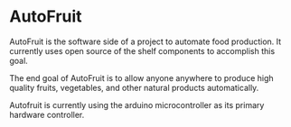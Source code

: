 # AutoFruit
AutoFruit is the software side of a project to automate food production. It currently uses open source of the shelf components to accomplish this goal. 

The end goal of AutoFruit is to allow anyone anywhere to produce high quality fruits, vegetables, and other natural products automatically. 

Autofruit is currently using the arduino microcontroller as its primary hardware controller. 

